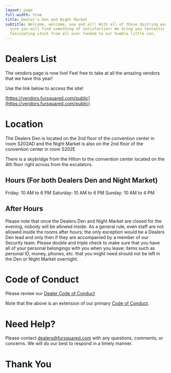 ```yaml
---
layout: page
full-width: true
title: Dealer's Den and Night Market
subtitle: Welcome, welcome, one and all! With all of these dazzling wares we’re
  sure you will find something of satisfaction! We bring you fantastic and
  fascinating stock from all over fandom to our humble little con.
---
```


# Dealers List

The vendors page is now live! Feel free to take at all the amazing vendors that we have this year!

Use the link below to access the site!

[https://vendors.fursquared.com/public](https://vendors.fursquared.com/public)

# Location

The Dealers Den is located on the 2nd floor of the convention center in room S202AD and the Night Market is also on the 2nd floor of the convention center in room S202E

There is a skybridge from the Hilton to the convention center located on the 4th floor right across from the escalators.

## Hours (For both Dealers Den and Night Market)

Friday: 10 AM to 6 PM
Saturday: 10 AM to 6 PM
Sunday: 10 AM to 4 PM

## After Hours

Please note that once the Dealers Den and Night Market are closed for the evening, nobody will be allowed inside. As a general rule, even staff are not allowed inside the rooms after hours; the only exception would be a Dealers Den lead and only then if they are accompanied by a member of our Security team. Please double and triple check to make sure that you have all of your personal belongings with you when you leave; items such as personal ID, money, phones, etc. that you might need should not be left in the Den or Night Market overnight.

# Code of Conduct

Please review our [Dealer Code of Conduct](/dealers-vend-policy)

Note that the above is an extension of our primary [Code of Conduct](/code-of-conduct).

# Need Help?

Please contact [dealers@fursquared.com](<mailto: dealers@fursquared.com>) with any questions, comments, or concerns. We will do our best to respond in a timely manner.

# Thank You
